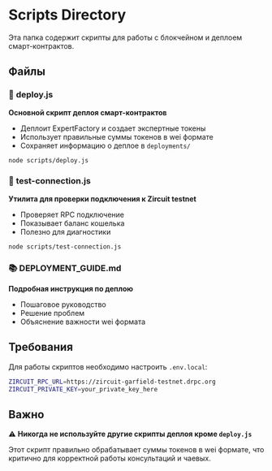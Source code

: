 # Scripts Directory

Эта папка содержит скрипты для работы с блокчейном и деплоем смарт-контрактов.

## Файлы

### 🚀 **deploy.js**
**Основной скрипт деплоя смарт-контрактов**
- Деплоит ExpertFactory и создает экспертные токены
- Использует правильные суммы токенов в wei формате
- Сохраняет информацию о деплое в `deployments/`

```bash
node scripts/deploy.js
```

### 🔗 **test-connection.js**
**Утилита для проверки подключения к Zircuit testnet**
- Проверяет RPC подключение
- Показывает баланс кошелька
- Полезно для диагностики

```bash
node scripts/test-connection.js
```

### 📚 **DEPLOYMENT_GUIDE.md**
**Подробная инструкция по деплою**
- Пошаговое руководство
- Решение проблем
- Объяснение важности wei формата

## Требования

Для работы скриптов необходимо настроить `.env.local`:

```bash
ZIRCUIT_RPC_URL=https://zircuit-garfield-testnet.drpc.org
ZIRCUIT_PRIVATE_KEY=your_private_key_here
```

## Важно

⚠️ **Никогда не используйте другие скрипты деплоя кроме `deploy.js`**

Этот скрипт правильно обрабатывает суммы токенов в wei формате, что критично для корректной работы консультаций и чаевых.